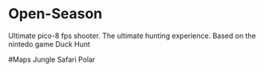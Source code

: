 # Open-Season
Ultimate pico-8 fps shooter. The ultimate hunting experience.
Based on the nintedo game Duck Hunt

#Maps
Jungle
Safari
Polar

